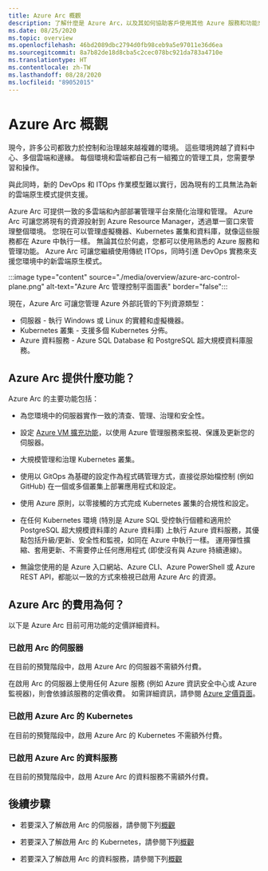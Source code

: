 ```yaml
---
title: Azure Arc 概觀
description: 了解什麼是 Azure Arc，以及其如何協助客戶使用其他 Azure 服務和功能來管理及治理其混合式資源。
ms.date: 08/25/2020
ms.topic: overview
ms.openlocfilehash: 46bd2089dbc2794d0fb98ceb9a5e97011e36d6ea
ms.sourcegitcommit: 8a7b82de18d8cba5c2cec078bc921da783a4710e
ms.translationtype: HT
ms.contentlocale: zh-TW
ms.lasthandoff: 08/28/2020
ms.locfileid: "89052015"
---
```

# <a name="azure-arc-overview"></a>Azure Arc 概觀

現今，許多公司都致力於控制和治理越來越複雜的環境。 這些環境跨越了資料中心、多個雲端和邊緣。 每個環境和雲端都自己有一組獨立的管理工具，您需要學習和操作。

與此同時，新的 DevOps 和 ITOps 作業模型難以實行，因為現有的工具無法為新的雲端原生模式提供支援。

Azure Arc 可提供一致的多雲端和內部部署管理平台來簡化治理和管理。 Azure Arc 可讓您將現有的資源投射到 Azure Resource Manager，透過單一窗口來管理整個環境。 您現在可以管理虛擬機器、Kubernetes 叢集和資料庫，就像這些服務都在 Azure 中執行一樣。 無論其位於何處，您都可以使用熟悉的 Azure 服務和管理功能。 Azure Arc 可讓您繼續使用傳統 ITOps，同時引進 DevOps 實務來支援您環境中的新雲端原生模式。

:::image type="content" source="./media/overview/azure-arc-control-plane.png" alt-text="Azure Arc 管理控制平面圖表" border="false":::

現在，Azure Arc 可讓您管理 Azure 外部託管的下列資源類型：

* 伺服器 - 執行 Windows 或 Linux 的實體和虛擬機器。
* Kubernetes 叢集 - 支援多個 Kubernetes 分佈。
* Azure 資料服務 - Azure SQL Database 和 PostgreSQL 超大規模資料庫服務。

## <a name="what-does-azure-arc-deliver"></a>Azure Arc 提供什麼功能？

Azure Arc 的主要功能包括：

* 為您環境中的伺服器實作一致的清查、管理、治理和安全性。

* 設定 [Azure VM 擴充功能](./servers/manage-vm-extensions.md)，以使用 Azure 管理服務來監視、保護及更新您的伺服器。

* 大規模管理和治理 Kubernetes 叢集。 

* 使用以 GitOps 為基礎的設定作為程式碼管理方式，直接從原始檔控制 (例如 GitHub) 在一個或多個叢集上部署應用程式和設定。

* 使用 Azure 原則，以零接觸的方式完成 Kubernetes 叢集的合規性和設定。

* 在任何 Kubernetes 環境 (特別是 Azure SQL 受控執行個體和適用於 PostgreSQL 超大規模資料庫的 Azure 資料庫) 上執行 Azure 資料服務，其優點包括升級/更新、安全性和監視，如同在 Azure 中執行一樣。 運用彈性擴縮、套用更新、不需要停止任何應用程式 (即使沒有與 Azure 持續連線)。

* 無論您使用的是 Azure 入口網站、Azure CLI、Azure PowerShell 或 Azure REST API，都能以一致的方式來檢視已啟用 Azure Arc 的資源。

## <a name="how-much-does-azure-arc-cost"></a>Azure Arc 的費用為何？

以下是 Azure Arc 目前可用功能的定價詳細資料。

### <a name="arc-enabled-servers"></a>已啟用 Arc 的伺服器

在目前的預覽階段中，啟用 Azure Arc 的伺服器不需額外付費。

在啟用 Arc 的伺服器上使用任何 Azure 服務 (例如 Azure 資訊安全中心或 Azure 監視器)，則會依據該服務的定價收費。 如需詳細資訊，請參閱 [Azure 定價頁面](https://azure.microsoft.com/pricing/)。

### <a name="azure-arc-enabled-kubernetes"></a>已啟用 Azure Arc 的 Kubernetes

在目前的預覽階段中，啟用 Azure Arc 的 Kubernetes 不需額外付費。

### <a name="azure-arc-enabled-data-services"></a>已啟用 Azure Arc 的資料服務

在目前的預覽階段中，啟用 Azure Arc 的資料服務不需額外付費。

## <a name="next-steps"></a>後續步驟

* 若要深入了解啟用 Arc 的伺服器，請參閱下列[概觀](./servers/overview.md)

* 若要深入了解啟用 Arc 的 Kubernetes，請參閱下列[概觀](./kubernetes/overview.md)

* 若要深入了解啟用 Arc 的資料服務，請參閱下列[概觀](https://azure.microsoft.com/services/azure-arc/hybrid-data-services/)
